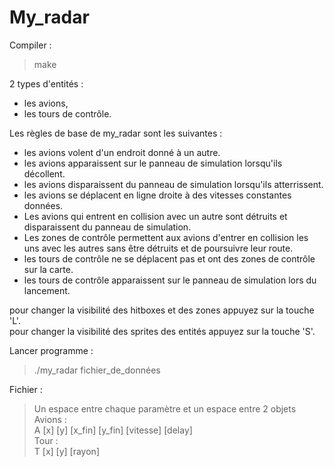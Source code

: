 # My_radar

Compiler :  
> make

2 types d'entités :  
- les avions,  
- les tours de contrôle.

Les règles de base de my_radar sont les suivantes :  
- les avions volent d'un endroit donné à un autre.  
- les avions apparaissent sur le panneau de simulation lorsqu'ils décollent.  
- les avions disparaissent du panneau de simulation lorsqu'ils atterrissent.  
- les avions se déplacent en ligne droite à des vitesses constantes données.  
- Les avions qui entrent en collision avec un autre sont détruits et disparaissent du panneau de simulation.  
- Les zones de contrôle permettent aux avions d'entrer en collision les uns avec les autres sans être détruits et de poursuivre leur route.  
- les tours de contrôle ne se déplacent pas et ont des zones de contrôle sur la carte.  
- les tours de contrôle apparaissent sur le panneau de simulation lors du lancement.

pour changer la visibilité des hitboxes et des zones appuyez sur la touche 'L'.  
pour changer la visibilité des sprites des entités appuyez sur la touche 'S'.  

Lancer programme :
> ./my_radar fichier_de_données

Fichier :  
> Un espace entre chaque paramètre et un espace entre 2 objets  
> Avions :  
> A [x] [y] [x_fin] [y_fin] [vitesse] [delay]     
> Tour :  
> T [x] [y] [rayon]  
